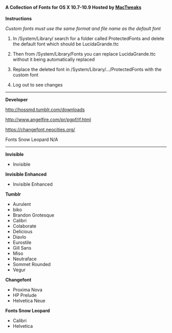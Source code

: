 #### A Collection of Fonts for OS X 10.7-10.9 Hosted by [MacTweaks](https://www.mactweaks.net)

**Instructions**

*Custom fonts must use the same format and file name as the default font*

1. In /System/Library/ search for a folder called ProtectedFonts and delete the default font which should be LucidaGrande.ttc

2. Then from /System/Library/Fonts you can replace LucidaGrande.ttc without it being automatically replaced

3. Replace the deleted font in /System/Library/.../ProtectedFonts with the custom font

4. Log out to see changes

---

**Developer**

http://hossmd.tumblr.com/downloads

http://www.angelfire.com/pr/pgpf/if.html

https://changefont.neocities.org/

Fonts Snow Leopard N/A

---

**Invisible**

* Invisible

**Invisible Enhanced**

* Invisible Enhanced

**Tumblr**

* Aurulent
* biko
* Brandon Grotesque
* Calibri
* Colaborate
* Delicious
* Diavlo
* Eurostile
* Gill Sans
* Miso
* Neutraface
* Sommet Rounded
* Vegur

**Changefont**

* Proxima Nova
* HP Prelude
* Helvetica Neue

**Fonts Snow Leopard**

* Calibri
* Helvetica
